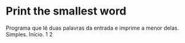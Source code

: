 # Print the smallest word
Programa que lê duas palavras da entrada e imprime a menor delas. Simples. Início.
1
2

